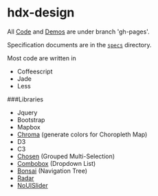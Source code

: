 hdx-design
==========

All [Code](https://github.com/OCHA-DAP/hdx-design/tree/gh-pages/code) and [Demos](http://ocha-dap.github.io/hdx-design/) are under branch 'gh-pages'.

Specification documents are in the [`specs`](specs/) directory.

Most code are written in

* Coffeescript
* Jade
* Less

###Libraries

* Jquery
* Bootstrap
* Mapbox
* [Chroma](http://driven-by-data.net/about/chromajs/#/0) (generate colors for Choropleth Map)
* D3
* C3
* [Chosen](http://harvesthq.github.io/chosen/) (Grouped Multi-Selection)
* [Combobox](https://github.com/danielfarrell/bootstrap-combobox) (Dropdown List)
* [Bonsai](http://aexmachina.github.io/jquery-bonsai/) (Navigation Tree)
* [Radar](http://bl.ocks.org/nbremer/6506614)
* [NoUISlider](http://refreshless.com/nouislider/)

